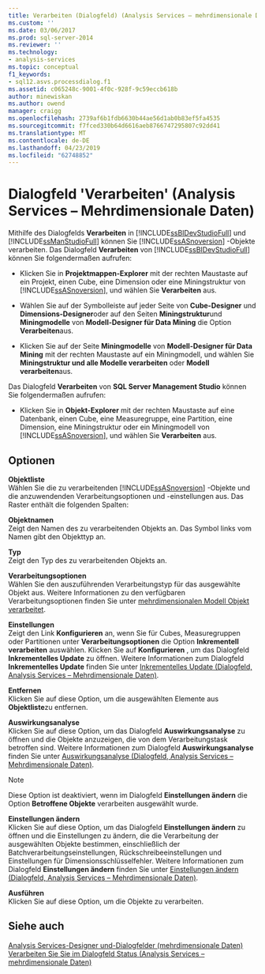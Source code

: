 ```yaml
---
title: Verarbeiten (Dialogfeld) (Analysis Services – mehrdimensionale Daten) | Microsoft-Dokumentation
ms.custom: ''
ms.date: 03/06/2017
ms.prod: sql-server-2014
ms.reviewer: ''
ms.technology:
- analysis-services
ms.topic: conceptual
f1_keywords:
- sql12.asvs.processdialog.f1
ms.assetid: c065248c-9001-4f0c-928f-9c59eccb618b
author: minewiskan
ms.author: owend
manager: craigg
ms.openlocfilehash: 2739af6b1fdb6630b44ae56d1ab0b83ef5fa4535
ms.sourcegitcommit: f7fced330b64d6616aeb8766747295807c92dd41
ms.translationtype: MT
ms.contentlocale: de-DE
ms.lasthandoff: 04/23/2019
ms.locfileid: "62748852"
---
```

# <a name="process-dialog-box-analysis-services---multidimensional-data"></a>Dialogfeld 'Verarbeiten' (Analysis Services – Mehrdimensionale Daten)
  Mithilfe des Dialogfelds **Verarbeiten** in [!INCLUDE[ssBIDevStudioFull](../includes/ssbidevstudiofull-md.md)] und [!INCLUDE[ssManStudioFull](../includes/ssmanstudiofull-md.md)] können Sie [!INCLUDE[ssASnoversion](../includes/ssasnoversion-md.md)] -Objekte verarbeiten. Das Dialogfeld **Verarbeiten** von [!INCLUDE[ssBIDevStudioFull](../includes/ssbidevstudiofull-md.md)] können Sie folgendermaßen aufrufen:  
  
-   Klicken Sie in **Projektmappen-Explorer** mit der rechten Maustaste auf ein Projekt, einen Cube, eine Dimension oder eine Miningstruktur von [!INCLUDE[ssASnoversion](../includes/ssasnoversion-md.md)], und wählen Sie **Verarbeiten** aus.  
  
-   Wählen Sie auf der Symbolleiste auf jeder Seite von **Cube-Designer** und **Dimensions-Designer**oder auf den Seiten **Miningstruktur**und **Miningmodelle** von **Modell-Designer für Data Mining** die Option **Verarbeiten**aus.  
  
-   Klicken Sie auf der Seite **Miningmodelle** von **Modell-Designer für Data Mining** mit der rechten Maustaste auf ein Miningmodell, und wählen Sie **Miningstruktur und alle Modelle verarbeiten** oder **Modell verarbeiten**aus.  
  
 Das Dialogfeld **Verarbeiten** von **SQL Server Management Studio** können Sie folgendermaßen aufrufen:  
  
-   Klicken Sie in **Objekt-Explorer** mit der rechten Maustaste auf eine Datenbank, einen Cube, eine Measuregruppe, eine Partition, eine Dimension, eine Miningstruktur oder ein Miningmodell von [!INCLUDE[ssASnoversion](../includes/ssasnoversion-md.md)], und wählen Sie **Verarbeiten** aus.  
  
## <a name="options"></a>Optionen  
 **Objektliste**  
 Wählen Sie die zu verarbeitenden [!INCLUDE[ssASnoversion](../includes/ssasnoversion-md.md)] -Objekte und die anzuwendenden Verarbeitungsoptionen und -einstellungen aus. Das Raster enthält die folgenden Spalten:  
  
 **Objektnamen**  
 Zeigt den Namen des zu verarbeitenden Objekts an. Das Symbol links vom Namen gibt den Objekttyp an.  
  
 **Typ**  
 Zeigt den Typ des zu verarbeitenden Objekts an.  
  
 **Verarbeitungsoptionen**  
 Wählen Sie den auszuführenden Verarbeitungstyp für das ausgewählte Objekt aus. Weitere Informationen zu den verfügbaren Verarbeitungsoptionen finden Sie unter [mehrdimensionalen Modell Objekt verarbeitet](multidimensional-models/processing-a-multidimensional-model-analysis-services.md).  
  
 **Einstellungen**  
 Zeigt den Link **Konfigurieren** an, wenn Sie für Cubes, Measuregruppen oder Partitionen unter **Verarbeitungsoptionen** die Option **Inkrementell verarbeiten** auswählen. Klicken Sie auf **Konfigurieren** , um das Dialogfeld **Inkrementelles Update** zu öffnen. Weitere Informationen zum Dialogfeld **Inkrementelles Update** finden Sie unter [Inkrementelles Update &#40;Dialogfeld, Analysis Services – Mehrdimensionale Daten&#41;](incremental-update-dialog-box-analysis-services-multidimensional-data.md).  
  
 **Entfernen**  
 Klicken Sie auf diese Option, um die ausgewählten Elemente aus **Objektliste**zu entfernen.  
  
 **Auswirkungsanalyse**  
 Klicken Sie auf diese Option, um das Dialogfeld **Auswirkungsanalyse** zu öffnen und die Objekte anzuzeigen, die von dem Verarbeitungstask betroffen sind. Weitere Informationen zum Dialogfeld **Auswirkungsanalyse** finden Sie unter [Auswirkungsanalyse &#40;Dialogfeld, Analysis Services – Mehrdimensionale Daten&#41;](impact-analysis-dialog-box-analysis-services-multidimensional-data.md).  
  
> [!NOTE]  
>  Diese Option ist deaktiviert, wenn im Dialogfeld **Einstellungen ändern** die Option **Betroffene Objekte** verarbeiten ausgewählt wurde.  
  
 **Einstellungen ändern**  
 Klicken Sie auf diese Option, um das Dialogfeld **Einstellungen ändern** zu öffnen und die Einstellungen zu ändern, die die Verarbeitung der ausgewählten Objekte bestimmen, einschließlich der Batchverarbeitungseinstellungen, Rückschreibeeinstellungen und Einstellungen für Dimensionsschlüsselfehler. Weitere Informationen zum Dialogfeld **Einstellungen ändern** finden Sie unter [Einstellungen ändern &#40;Dialogfeld, Analysis Services – Mehrdimensionale Daten&#41;](change-settings-dialog-box-analysis-services-multidimensional-data.md).  
  
 **Ausführen**  
 Klicken Sie auf diese Option, um die Objekte zu verarbeiten.  
  
## <a name="see-also"></a>Siehe auch  
 [Analysis Services-Designer und-Dialogfelder &#40;mehrdimensionale Daten&#41;](analysis-services-designers-and-dialog-boxes-multidimensional-data.md)   
 [Verarbeiten Sie Sie im Dialogfeld Status &#40;Analysis Services – mehrdimensionale Daten&#41;](process-progress-dialog-box-analysis-services-multidimensional-data.md)  
  
  
